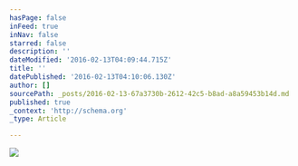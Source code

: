 ```yaml
---
hasPage: false
inFeed: true
inNav: false
starred: false
description: ''
dateModified: '2016-02-13T04:09:44.715Z'
title: ''
datePublished: '2016-02-13T04:10:06.130Z'
author: []
sourcePath: _posts/2016-02-13-67a3730b-2612-42c5-b8ad-a8a59453b14d.md
published: true
_context: 'http://schema.org'
_type: Article

---
```

![](https://the-grid-user-content.s3-us-west-2.amazonaws.com/3ea8e6d0-d805-4485-a0aa-64f4c760edc3.jpg)